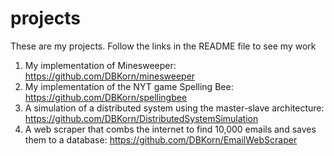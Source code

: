 # projects
These are my projects. Follow the links in the README file to see my work
1) My implementation of Minesweeper: https://github.com/DBKorn/minesweeper
2) My implementation of the NYT game Spelling Bee: https://github.com/DBKorn/spellingbee
3) A simulation of a distributed system using the master-slave architecture: https://github.com/DBKorn/DistributedSystemSimulation
4) A web scraper that combs the internet to find 10,000 emails and saves them to a database: https://github.com/DBKorn/EmailWebScraper

